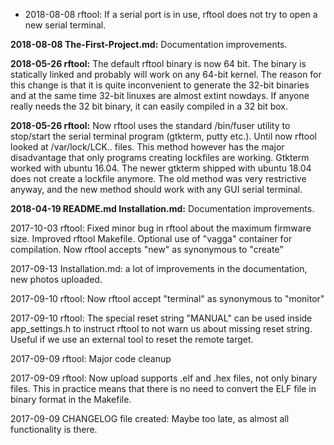- 2018-08-08 rftool: If a serial port is in use, rftool does not try to open a new serial terminal.

<b>2018-08-08 The-First-Project.md:</b> Documentation improvements.

<b>2018-05-26 rftool:</b> The default rftool binary is now 64 bit. The binary is statically linked and probably will work on any 64-bit kernel. The reason for this change is that it is quite inconvenient to generate the 32-bit binaries and at the same time 32-bit linuxes are almost extint nowdays. If anyone really needs the 32 bit binary, it can easily compiled in a 32 bit box.

<b>2018-05-26 rftool:</b> Now rftool uses the standard /bin/fuser utility to stop/start the serial terminal program (gtkterm, putty etc.). Until now rftool looked at /var/lock/LCK.. files. This method however has the major disadvantage that only programs creating lockfiles are working. Gtkterm worked with ubuntu 16.04. The newer gtkterm shipped with ubuntu 18.04 does not create a lockfile anymore. The old method was very restrictive anyway, and the new method should work with any GUI serial terminal.

<b>2018-04-19 README.md Installation.md:</b> Documentation improvements.

2017-10-03 rftool:</b> Fixed minor bug in rftool about the maximum firmware size.
Improved rftool Makefile.
Optional use of "vagga" container for compilation.
Now rftool accepts "new" as synonymous to "create"

2017-09-13 Installation.md:</b> a lot of improvements in the documentation, new photos uploaded.

2017-09-10 rftool:</b> Now rftool accept "terminal" as synonymous to "monitor"

2017-09-10 rftool:</b> The special reset string "MANUAL" can be used inside app_settings.h to instruct rftool to not warn us about missing reset string. Useful if we use an external tool to reset the remote target.

2017-09-09 rftool:</b> Major code cleanup

2017-09-09 rftool:</b> Now upload supports .elf and .hex files, not only binary files.
This in practice means that there is no need to convert the ELF file
in binary format in the Makefile.

2017-09-09 CHANGELOG file created:</b> Maybe too late, as almost all functionality is
there.
